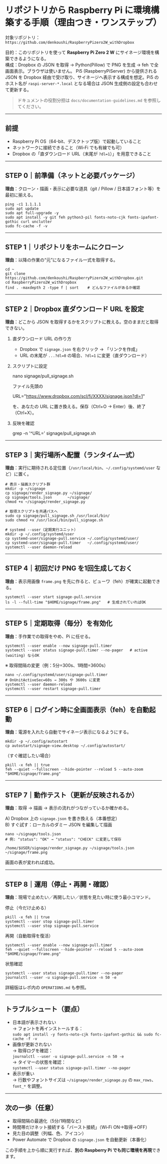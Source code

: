 # リポジトリから Raspberry Pi に環境構築する手順（理由つき・ワンステップ）

対象リポジトリ：`https://github.com/denkoushi/RaspberryPizero2W_withDropbox`

目的：このリポジトリを使って **Raspberry Pi Zero 2 W** にサイネージ環境を構築できるようになる。  
構成：Dropbox の JSON を取得 → Python(Pillow) で PNG を生成 → feh で全画面表示。ブラウザは使いません。
Pi5 (RaspberryPiServer) から提供される JSON を Dropbox 経由で受け取り、サイネージへ表示する構成を想定。Pi5 のホスト名が `raspi-server-*.local` となる場合は JSON 生成側の設定も合わせて更新する。

> ドキュメントの役割分担は `docs/documentation-guidelines.md` を参照してください。

---

## 前提
- Raspberry Pi OS（64-bit、デスクトップ版）で起動していること
- ネットワークに接続できること（Wi‑Fi でも有線でも可）
- Dropbox の「直ダウンロード URL（末尾が `?dl=1`）」を用意できること

---

## STEP 0｜前準備（ネットと必要パッケージ）
**理由**：クローン・描画・表示に必要な道具（git / Pillow / 日本語フォント等）を最初に揃える。

    ping -c1 1.1.1.1
    sudo apt update
    sudo apt full-upgrade -y
    sudo apt install -y git feh python3-pil fonts-noto-cjk fonts-ipafont-gothic curl unclutter
    sudo fc-cache -f -v

---

## STEP 1｜リポジトリをホームにクローン
**理由**：以降の作業の“元”になるファイル一式を取得する。

    cd ~
    git clone https://github.com/denkoushi/RaspberryPizero2W_withDropbox.git
    cd RaspberryPizero2W_withDropbox
    find . -maxdepth 2 -type f | sort    # どんなファイルがあるか確認

---

## STEP 2｜Dropbox 直ダウンロード URL を設定
**理由**：どこから JSON を取得するかをスクリプトに教える。空のままだと取得できない。

1) 直ダウンロード URL の作り方  
   - Dropbox で `signage.json` を右クリック → 「リンクを作成」  
   - URL の末尾が `...?dl=0` の場合、`?dl=1` に変更（直ダウンロード）

2) スクリプトに設定

    nano signage/pull_signage.sh

   ファイル先頭の

    URL="https://www.dropbox.com/scl/fi/XXXX/signage.json?dl=1"

   を、あなたの URL に置き換える。保存（Ctrl+O → Enter）後、終了（Ctrl+X）。

3) 反映を確認

    grep -n '^URL=' signage/pull_signage.sh

---

## STEP 3｜実行場所へ配置（ランタイム一式）
**理由**：実行に期待される定位置（`/usr/local/bin`、`~/.config/systemd/user` など）に置く。

    # 表示・描画スクリプト群
    mkdir -p ~/signage
    cp signage/render_signage.py ~/signage/
    cp signage/tools.json       ~/signage/
    chmod +x ~/signage/render_signage.py

    # 取得スクリプトを共通パスへ
    sudo cp signage/pull_signage.sh /usr/local/bin/
    sudo chmod +x /usr/local/bin/pull_signage.sh

    # systemd --user（定期実行ユニット）
    mkdir -p ~/.config/systemd/user
    cp systemd-user/signage-pull.service ~/.config/systemd/user/
    cp systemd-user/signage-pull.timer   ~/.config/systemd/user/
    systemctl --user daemon-reload

---

## STEP 4｜初回だけ PNG を1回生成しておく
**理由**：表示用画像 `frame.png` を先に作ると、ビューワ（feh）が確実に起動できる。

    systemctl --user start signage-pull.service
    ls -l --full-time "$HOME/signage/frame.png"   # 生成されていればOK

---

## STEP 5｜定期取得（毎分）を有効化
**理由**：手作業での取得をやめ、Pi に任せる。

    systemctl --user enable --now signage-pull.timer
    systemctl --user status signage-pull.timer --no-pager   # active (waiting) ならOK

※ 取得間隔の変更（例：5分=300s、1時間=3600s）

    nano ~/.config/systemd/user/signage-pull.timer
    # OnUnitActiveSec=60s → 300s や 3600s に変更
    systemctl --user daemon-reload
    systemctl --user restart signage-pull.timer

---

## STEP 6｜ログイン時に全画面表示（feh）を自動起動
**理由**：電源を入れたら自動でサイネージ表示になるようにする。

    mkdir -p ~/.config/autostart
    cp autostart/signage-view.desktop ~/.config/autostart/

（すぐ確認したい場合）

    pkill -x feh || true
    feh --quiet --fullscreen --hide-pointer --reload 5 --auto-zoom "$HOME/signage/frame.png"

---

## STEP 7｜動作テスト（更新が反映されるか）
**理由**：取得 → 描画 → 表示の流れがつながっているか確かめる。

A) Dropbox 上の `signage.json` を書き換える（本番想定）  
B) すぐ試す：ローカルのダミー JSON を編集して描画

    nano ~/signage/tools.json
    # 例: "status": "OK" → "status": "CHECK" に変更して保存

    /home/$USER/signage/render_signage.py ~/signage/tools.json ~/signage/frame.png

画面の表が変われば成功。

---

## STEP 8｜運用（停止・再開・確認）
**理由**：現場で止めたい／再開したい／状態を見たい時に使う最小コマンド。

停止（今だけ止める）

    pkill -x feh || true
    systemctl --user stop signage-pull.timer
    systemctl --user stop signage-pull.service

再開（自動取得を復活）

    systemctl --user enable --now signage-pull.timer
    feh --quiet --fullscreen --hide-pointer --reload 5 --auto-zoom "$HOME/signage/frame.png"

状態確認

    systemctl --user status signage-pull.timer --no-pager
    journalctl --user -u signage-pull.service -n 50 -e

詳細版はレポ内の `OPERATIONS.md` も参照。

---

## トラブルシュート（要点）
- 日本語が表示されない  
  → フォントを再インストールする：  
    `sudo apt install -y fonts-noto-cjk fonts-ipafont-gothic && sudo fc-cache -f -v`
- 画像が更新されない  
  → 取得ログを確認：  
    `journalctl --user -u signage-pull.service -n 50 -e`  
  → タイマーの状態を確認：  
    `systemctl --user status signage-pull.timer --no-pager`
- 表示が重い  
  → 行数やフォントサイズは `~/signage/render_signage.py` の `max_rows`、`font_*` を調整。

---

## 次の一歩（任意）
- 取得間隔の最適化（5分/1時間など）
- 時間帯だけネット接続する「バースト接続」（Wi‑Fi ON→取得→OFF）
- 見た目の調整（列幅、色、アイコン）
- Power Automate で Dropbox の `signage.json` を自動更新（本番化）

この手順を上から順に実行すれば、**別の Raspberry Pi でも同じ環境を再現**できます。

